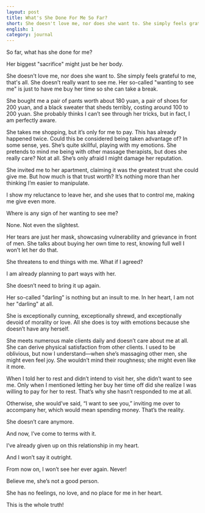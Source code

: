 ```yaml
---
layout: post
title: What's She Done For Me So Far?
short: She doesn't love me, nor does she want to. She simply feels grateful to me, that's all. She doesn’t really want to see me. Her so-called "wanting to see me" is just to have me buy her time so she can take a break
english: 1
category: journal
---
```


So far, what has she done for me?  

Her biggest "sacrifice" might just be her body.  

She doesn't love me, nor does she want to. She simply feels grateful to me, that's all. She doesn’t really want to see me. Her so-called "wanting to see me" is just to have me buy her time so she can take a break.  

She bought me a pair of pants worth about 180 yuan, a pair of shoes for 200 yuan, and a black sweater that sheds terribly, costing around 100 to 200 yuan. She probably thinks I can’t see through her tricks, but in fact, I am perfectly aware.  

She takes me shopping, but it’s only for me to pay. This has already happened twice. Could this be considered being taken advantage of? In some sense, yes. She’s quite skillful, playing with my emotions. She pretends to mind me being with other massage therapists, but does she really care? Not at all. She’s only afraid I might damage her reputation.  

She invited me to her apartment, claiming it was the greatest trust she could give me. But how much is that trust worth? It’s nothing more than her thinking I’m easier to manipulate.  

I show my reluctance to leave her, and she uses that to control me, making me give even more.  

Where is any sign of her wanting to see me?  

None. Not even the slightest.  

Her tears are just her mask, showcasing vulnerability and grievance in front of men. She talks about buying her own time to rest, knowing full well I won’t let her do that.  

She threatens to end things with me. What if I agreed?  

I am already planning to part ways with her.  

She doesn’t need to bring it up again.  

Her so-called "darling" is nothing but an insult to me. In her heart, I am not her "darling" at all.  

She is exceptionally cunning, exceptionally shrewd, and exceptionally devoid of morality or love. All she does is toy with emotions because she doesn’t have any herself.  

She meets numerous male clients daily and doesn’t care about me at all. She can derive physical satisfaction from other clients. I used to be oblivious, but now I understand—when she’s massaging other men, she might even feel joy. She wouldn’t mind their roughness; she might even like it more.  

When I told her to rest and didn’t intend to visit her, she didn’t want to see me. Only when I mentioned letting her buy her time off did she realize I was willing to pay for her to rest. That’s why she hasn’t responded to me at all.  

Otherwise, she would’ve said, “I want to see you,” inviting me over to accompany her, which would mean spending money. That’s the reality.  

She doesn’t care anymore.  

And now, I’ve come to terms with it.  

I’ve already given up on this relationship in my heart.  

And I won’t say it outright.  

From now on, I won’t see her ever again. Never!  

Believe me, she’s not a good person.  

She has no feelings, no love, and no place for me in her heart.  

This is the whole truth!  
